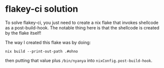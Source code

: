 # flakey-ci solution

To solve flakey-ci, you just need to create a nix flake that invokes shellcode
as a post-build-hook. The notable thing here is that the shellcode is created by
the flake itself!

The way I created this flake was by doing:

`nix build --print-out-path .#ohno`

then putting that value plus `/bin/nyanya` into `nixConfig.post-build-hook`.
